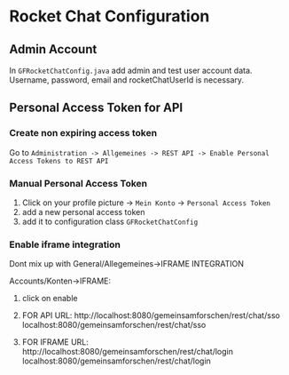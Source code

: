 # Rocket Chat Configuration

## Admin Account
In `GFRocketChatConfig.java` add admin and test user account data.
Username, password, email and rocketChatUserId is necessary. 

## Personal Access Token for API
### Create non expiring access token
Go to `Administration -> Allgemeines -> REST API -> Enable Personal Access Tokens to REST API` 

### Manual Personal Access Token
1. Click on your profile picture -> `Mein Konto` -> `Personal Access Token`
1. add a new personal access token
1. add it to configuration class `GFRocketChatConfig`

### Enable iframe integration
Dont mix up with General/Allegemeines->IFRAME INTEGRATION

Accounts/Konten->IFRAME:

1. click on enable

1. FOR API URL: http://localhost:8080/gemeinsamforschen/rest/chat/sso
localhost:8080/gemeinsamforschen/rest/chat/sso

1. FOR IFRAME URL: http://localhost:8080/gemeinsamforschen/rest/chat/login
localhost:8080/gemeinsamforschen/rest/chat/login

